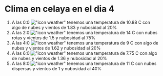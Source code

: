 # Clima en celaya en el dia 4

1. A las 0:0 !["icon weather"](http://openweathermap.org/img/w/02n.png) tenemos una temperatura de 10.88 C con algo de nubes y  vientos de 1.83 y nubosidad al 20%
1. A las 2:0 !["icon weather"](http://openweathermap.org/img/w/04n.png) tenemos una temperatura de 14 C con nubes rotas y  vientos de 1.5 y nubosidad al 75%
1. A las 4:0 !["icon weather"](http://openweathermap.org/img/w/02n.png) tenemos una temperatura de 9 C con algo de nubes y  vientos de 1.62 y nubosidad al 20%
1. A las 6:0 !["icon weather"](http://openweathermap.org/img/w/02n.png) tenemos una temperatura de 7.75 C con algo de nubes y  vientos de 1.36 y nubosidad al 20%
1. A las 8:0 !["icon weather"](http://openweathermap.org/img/w/03n.png) tenemos una temperatura de 11 C con nubes dispersas y  vientos de 1 y nubosidad al 40%
